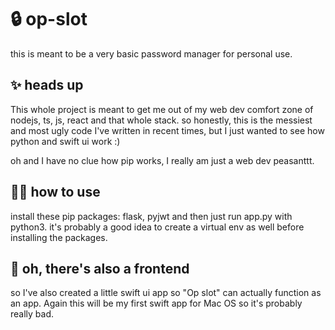 # 🔒 op-slot
this is meant to be a very basic password manager for personal use.

## ✨ heads up
This whole project is meant to get me out of my web dev comfort zone of nodejs, ts, js, react and that whole stack. 
so honestly, this is the messiest and most ugly code I've written in recent times, but I just wanted to see how python and swift ui work :)

oh and I have no clue how pip works, I really am just a web dev peasanttt.

## ✌🏻 how to use 
install these pip packages: flask, pyjwt and then just run app.py with python3. it's probably a good idea to create a virtual env as well before installing the packages.

## 🙈 oh, there's also a frontend 
so I've also created a little swift ui app so "Op slot" can actually function as an app. Again this will be my first swift app for Mac OS so it's probably really bad. 
